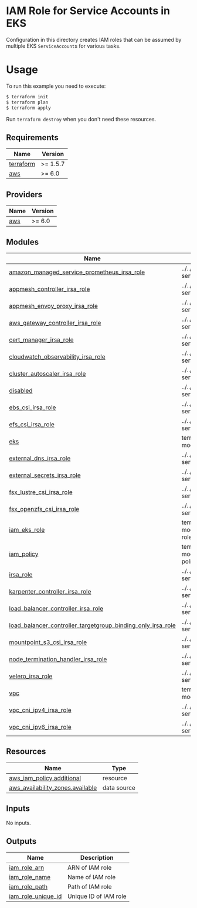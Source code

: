 # IAM Role for Service Accounts in EKS

Configuration in this directory creates IAM roles that can be assumed by multiple EKS `ServiceAccount`s for various tasks.

# Usage

To run this example you need to execute:

```bash
$ terraform init
$ terraform plan
$ terraform apply
```

Run `terraform destroy` when you don't need these resources.

<!-- BEGIN_TF_DOCS -->
## Requirements

| Name | Version |
|------|---------|
| <a name="requirement_terraform"></a> [terraform](#requirement\_terraform) | >= 1.5.7 |
| <a name="requirement_aws"></a> [aws](#requirement\_aws) | >= 6.0 |

## Providers

| Name | Version |
|------|---------|
| <a name="provider_aws"></a> [aws](#provider\_aws) | >= 6.0 |

## Modules

| Name | Source | Version |
|------|--------|---------|
| <a name="module_amazon_managed_service_prometheus_irsa_role"></a> [amazon\_managed\_service\_prometheus\_irsa\_role](#module\_amazon\_managed\_service\_prometheus\_irsa\_role) | ../../modules/iam-role-for-service-accounts-eks | n/a |
| <a name="module_appmesh_controller_irsa_role"></a> [appmesh\_controller\_irsa\_role](#module\_appmesh\_controller\_irsa\_role) | ../../modules/iam-role-for-service-accounts-eks | n/a |
| <a name="module_appmesh_envoy_proxy_irsa_role"></a> [appmesh\_envoy\_proxy\_irsa\_role](#module\_appmesh\_envoy\_proxy\_irsa\_role) | ../../modules/iam-role-for-service-accounts-eks | n/a |
| <a name="module_aws_gateway_controller_irsa_role"></a> [aws\_gateway\_controller\_irsa\_role](#module\_aws\_gateway\_controller\_irsa\_role) | ../../modules/iam-role-for-service-accounts-eks | n/a |
| <a name="module_cert_manager_irsa_role"></a> [cert\_manager\_irsa\_role](#module\_cert\_manager\_irsa\_role) | ../../modules/iam-role-for-service-accounts-eks | n/a |
| <a name="module_cloudwatch_observability_irsa_role"></a> [cloudwatch\_observability\_irsa\_role](#module\_cloudwatch\_observability\_irsa\_role) | ../../modules/iam-role-for-service-accounts-eks | n/a |
| <a name="module_cluster_autoscaler_irsa_role"></a> [cluster\_autoscaler\_irsa\_role](#module\_cluster\_autoscaler\_irsa\_role) | ../../modules/iam-role-for-service-accounts-eks | n/a |
| <a name="module_disabled"></a> [disabled](#module\_disabled) | ../../modules/iam-role-for-service-accounts-eks | n/a |
| <a name="module_ebs_csi_irsa_role"></a> [ebs\_csi\_irsa\_role](#module\_ebs\_csi\_irsa\_role) | ../../modules/iam-role-for-service-accounts-eks | n/a |
| <a name="module_efs_csi_irsa_role"></a> [efs\_csi\_irsa\_role](#module\_efs\_csi\_irsa\_role) | ../../modules/iam-role-for-service-accounts-eks | n/a |
| <a name="module_eks"></a> [eks](#module\_eks) | terraform-aws-modules/eks/aws | ~> 21.0 |
| <a name="module_external_dns_irsa_role"></a> [external\_dns\_irsa\_role](#module\_external\_dns\_irsa\_role) | ../../modules/iam-role-for-service-accounts-eks | n/a |
| <a name="module_external_secrets_irsa_role"></a> [external\_secrets\_irsa\_role](#module\_external\_secrets\_irsa\_role) | ../../modules/iam-role-for-service-accounts-eks | n/a |
| <a name="module_fsx_lustre_csi_irsa_role"></a> [fsx\_lustre\_csi\_irsa\_role](#module\_fsx\_lustre\_csi\_irsa\_role) | ../../modules/iam-role-for-service-accounts-eks | n/a |
| <a name="module_fsx_openzfs_csi_irsa_role"></a> [fsx\_openzfs\_csi\_irsa\_role](#module\_fsx\_openzfs\_csi\_irsa\_role) | ../../modules/iam-role-for-service-accounts-eks | n/a |
| <a name="module_iam_eks_role"></a> [iam\_eks\_role](#module\_iam\_eks\_role) | terraform-aws-modules/iam/aws//modules/iam-role-for-service-accounts-eks | n/a |
| <a name="module_iam_policy"></a> [iam\_policy](#module\_iam\_policy) | terraform-aws-modules/iam/aws//modules/iam-policy | n/a |
| <a name="module_irsa_role"></a> [irsa\_role](#module\_irsa\_role) | ../../modules/iam-role-for-service-accounts-eks | n/a |
| <a name="module_karpenter_controller_irsa_role"></a> [karpenter\_controller\_irsa\_role](#module\_karpenter\_controller\_irsa\_role) | ../../modules/iam-role-for-service-accounts-eks | n/a |
| <a name="module_load_balancer_controller_irsa_role"></a> [load\_balancer\_controller\_irsa\_role](#module\_load\_balancer\_controller\_irsa\_role) | ../../modules/iam-role-for-service-accounts-eks | n/a |
| <a name="module_load_balancer_controller_targetgroup_binding_only_irsa_role"></a> [load\_balancer\_controller\_targetgroup\_binding\_only\_irsa\_role](#module\_load\_balancer\_controller\_targetgroup\_binding\_only\_irsa\_role) | ../../modules/iam-role-for-service-accounts-eks | n/a |
| <a name="module_mountpoint_s3_csi_irsa_role"></a> [mountpoint\_s3\_csi\_irsa\_role](#module\_mountpoint\_s3\_csi\_irsa\_role) | ../../modules/iam-role-for-service-accounts-eks | n/a |
| <a name="module_node_termination_handler_irsa_role"></a> [node\_termination\_handler\_irsa\_role](#module\_node\_termination\_handler\_irsa\_role) | ../../modules/iam-role-for-service-accounts-eks | n/a |
| <a name="module_velero_irsa_role"></a> [velero\_irsa\_role](#module\_velero\_irsa\_role) | ../../modules/iam-role-for-service-accounts-eks | n/a |
| <a name="module_vpc"></a> [vpc](#module\_vpc) | terraform-aws-modules/vpc/aws | ~> 6.0 |
| <a name="module_vpc_cni_ipv4_irsa_role"></a> [vpc\_cni\_ipv4\_irsa\_role](#module\_vpc\_cni\_ipv4\_irsa\_role) | ../../modules/iam-role-for-service-accounts-eks | n/a |
| <a name="module_vpc_cni_ipv6_irsa_role"></a> [vpc\_cni\_ipv6\_irsa\_role](#module\_vpc\_cni\_ipv6\_irsa\_role) | ../../modules/iam-role-for-service-accounts-eks | n/a |

## Resources

| Name | Type |
|------|------|
| [aws_iam_policy.additional](https://registry.terraform.io/providers/hashicorp/aws/latest/docs/resources/iam_policy) | resource |
| [aws_availability_zones.available](https://registry.terraform.io/providers/hashicorp/aws/latest/docs/data-sources/availability_zones) | data source |

## Inputs

No inputs.

## Outputs

| Name | Description |
|------|-------------|
| <a name="output_iam_role_arn"></a> [iam\_role\_arn](#output\_iam\_role\_arn) | ARN of IAM role |
| <a name="output_iam_role_name"></a> [iam\_role\_name](#output\_iam\_role\_name) | Name of IAM role |
| <a name="output_iam_role_path"></a> [iam\_role\_path](#output\_iam\_role\_path) | Path of IAM role |
| <a name="output_iam_role_unique_id"></a> [iam\_role\_unique\_id](#output\_iam\_role\_unique\_id) | Unique ID of IAM role |
<!-- END_TF_DOCS -->
